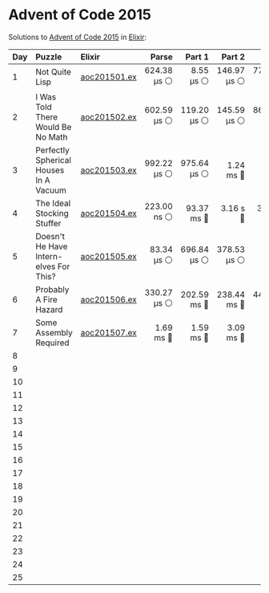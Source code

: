 # Advent of Code 2015

Solutions to [Advent of Code 2015](https://adventofcode.com/2015/) in [Elixir](https://elixir-lang.org/):

| Day  | Puzzle                                 | Elixir                                                                 |       Parse |      Part 1 |      Part 2 |       Total |
| :--- | :------------------------------------- | :--------------------------------------------------------------------- | ----------: | ----------: | ----------: | ----------: |
| 1    | Not Quite Lisp                         | [aoc201501.ex](01_not_quite_lisp/aoc201501.ex)                         | 624.38 µs ⚪️ |   8.55 µs ⚪️ | 146.97 µs ⚪️ | 779.90 µs ⚪️ |
| 2    | I Was Told There Would Be No Math      | [aoc201502.ex](02_i_was_told_there_would_be_no_math/aoc201502.ex)      | 602.59 µs ⚪️ | 119.20 µs ⚪️ | 145.59 µs ⚪️ | 867.38 µs ⚪️ |
| 3    | Perfectly Spherical Houses In A Vacuum | [aoc201503.ex](03_perfectly_spherical_houses_in_a_vacuum/aoc201503.ex) | 992.22 µs ⚪️ | 975.64 µs ⚪️ |   1.24 ms 🔵 |   3.21 ms 🔵 |
| 4    | The Ideal Stocking Stuffer             | [aoc201504.ex](04_the_ideal_stocking_stuffer/aoc201504.ex)             | 223.00 ns ⚪️ |  93.37 ms 🔵 |    3.16 s 🔴 |    3.26 s 🔴 |
| 5    | Doesn't He Have Intern-elves For This? | [aoc201505.ex](05_doesnt_he_have_intern-elves_for_this/aoc201505.ex)   |  83.34 µs ⚪️ | 696.84 µs ⚪️ | 378.53 µs ⚪️ |   1.16 ms 🔵 |
| 6    | Probably A Fire Hazard                 | [aoc201506.ex](06_probably_a_fire_hazard/aoc201506.ex)                 | 330.27 µs ⚪️ | 202.59 ms 🔵 | 238.44 ms 🔵 | 441.36 ms 🔵 |
| 7    | Some Assembly Required                 | [aoc201507.ex](07_some_assembly_required/aoc201507.ex)                 |   1.69 ms 🔵 |   1.59 ms 🔵 |   3.09 ms 🔵 |   6.37 ms 🔵 |
| 8    |                                        |                                                                        |             |             |             |             |
| 9    |                                        |                                                                        |             |             |             |             |
| 10   |                                        |                                                                        |             |             |             |             |
| 11   |                                        |                                                                        |             |             |             |             |
| 12   |                                        |                                                                        |             |             |             |             |
| 13   |                                        |                                                                        |             |             |             |             |
| 14   |                                        |                                                                        |             |             |             |             |
| 15   |                                        |                                                                        |             |             |             |             |
| 16   |                                        |                                                                        |             |             |             |             |
| 17   |                                        |                                                                        |             |             |             |             |
| 18   |                                        |                                                                        |             |             |             |             |
| 19   |                                        |                                                                        |             |             |             |             |
| 20   |                                        |                                                                        |             |             |             |             |
| 21   |                                        |                                                                        |             |             |             |             |
| 22   |                                        |                                                                        |             |             |             |             |
| 23   |                                        |                                                                        |             |             |             |             |
| 24   |                                        |                                                                        |             |             |             |             |
| 25   |                                        |                                                                        |             |             |             |             |
